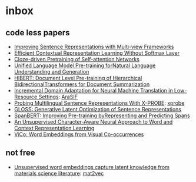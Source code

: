 # inbox

## code less papers

* [Improving Sentence Representations with Multi-view Frameworks](https://arxiv.org/abs/1810.01064)
* [Efficient Contextual Representation Learning Without Softmax Layer](https://arxiv.org/abs/1902.11269)
* [Cloze-driven Pretraining of Self-attention Networks](https://arxiv.org/abs/1903.07785)
* [Unified Language Model Pre-training forNatural Language Understanding and Generation](https://arxiv.org/abs/1905.03197)
* [HIBERT: Document Level Pre-training of Hierarchical BidirectionalTransformers for Document Summarization](https://arxiv.org/abs/1905.06566)
* [Incremental Domain Adaptation for Neural Machine Translation in Low-Resource Settings](https://www.aclweb.org/anthology/W19-4601): [AraSIF](https://github.com/DFKI-Interactive-Machine-Learning/AraSIF)
* [Probing Multilingual Sentence Representations With X-PROBE](https://arxiv.org/abs/1906.05061): [xprobe](https://github.com/ltgoslo/xprobe)
* [GLOSS: Generative Latent Optimization of Sentence Representations](https://arxiv.org/abs/1907.06385)
* [SpanBERT: Improving Pre-training byRepresenting and Predicting Spans](https://arxiv.org/abs/1907.10529)
* [An Unsupervised Character-Aware Neural Approach to Word and Context Representation Learning](https://arxiv.org/abs/1908.01819)
* [ViCo: Word Embeddings from Visual Co-occurrences](https://arxiv.org/abs/1908.08527)

## not free
* [Unsupervised word embeddings capture latent knowledge from materials science literature](https://www.nature.com/articles/s41586-019-1335-8): [mat2vec](https://github.com/materialsintelligence/mat2vec)
